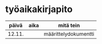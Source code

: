 # työaikakirjapito

| päivä |aika  | mitä tein |
| :----:|:-----|---------|
| 12.11.|      | määrittelydokumentti |

